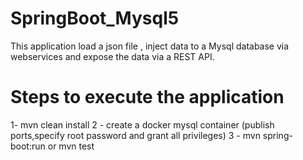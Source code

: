 # SpringBoot_Mysql5
This application load a json file , inject data to a Mysql database via webservices and expose the data via a REST API.
# Steps to execute the application
1- mvn clean install 
2 - create a docker mysql container (publish ports,specify root password and grant all privileges)
3 - mvn spring-boot:run or mvn test 

